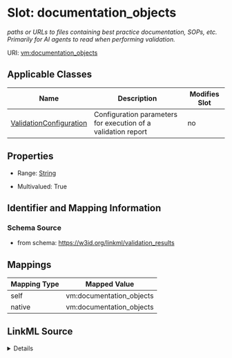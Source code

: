 

# Slot: documentation_objects


_paths or URLs to files containing best practice documentation, SOPs, etc. Primarily for AI agents to read when performing validation._





URI: [vm:documentation_objects](https://w3id.org/linkml/validation-model/documentation_objects)



<!-- no inheritance hierarchy -->





## Applicable Classes

| Name | Description | Modifies Slot |
| --- | --- | --- |
| [ValidationConfiguration](ValidationConfiguration.md) | Configuration parameters for execution of a validation report |  no  |







## Properties

* Range: [String](String.md)

* Multivalued: True





## Identifier and Mapping Information







### Schema Source


* from schema: https://w3id.org/linkml/validation_results




## Mappings

| Mapping Type | Mapped Value |
| ---  | ---  |
| self | vm:documentation_objects |
| native | vm:documentation_objects |




## LinkML Source

<details>
```yaml
name: documentation_objects
description: paths or URLs to files containing best practice documentation, SOPs,
  etc. Primarily for AI agents to read when performing validation.
from_schema: https://w3id.org/linkml/validation_results
rank: 1000
alias: documentation_objects
owner: ValidationConfiguration
domain_of:
- ValidationConfiguration
range: string
multivalued: true

```
</details>